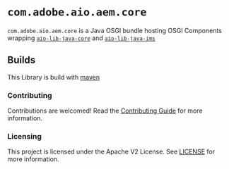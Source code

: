 # `com.adobe.aio.aem.core`

`com.adobe.aio.aem.core` is a Java OSGI bundle hosting OSGI Components
wrapping [`aio-lib-java-core`](../../core) and [`aio-lib-java-ims`](../../ims)

## Builds

This Library is build with [maven](https://maven.apache.org/)

### Contributing

Contributions are welcomed! Read the [Contributing Guide](../.github/CONTRIBUTING.md) for more
information.

### Licensing

This project is licensed under the Apache V2 License. See [LICENSE](../LICENSE.md) for more
information.


